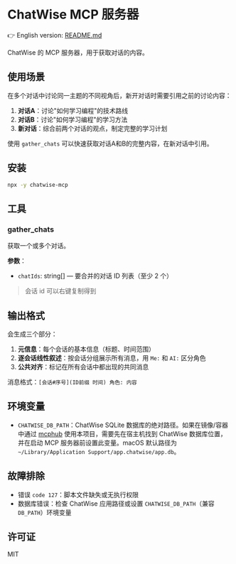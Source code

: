 # ChatWise MCP 服务器

👉 English version: [README.md](README.md)

ChatWise 的 MCP 服务器，用于获取对话的内容。

## 使用场景

在多个对话中讨论同一主题的不同视角后，新开对话时需要引用之前的讨论内容：

1. **对话A**：讨论"如何学习编程"的技术路线
2. **对话B**：讨论"如何学习编程"的学习方法  
3. **新对话**：综合前两个对话的观点，制定完整的学习计划

使用 `gather_chats` 可以快速获取对话A和B的完整内容，在新对话中引用。

## 安装

```bash
npx -y chatwise-mcp
```

## 工具

### gather_chats

获取一个或多个对话。

**参数**：

- `chatIds`: string[] — 要合并的对话 ID 列表（至少 2 个）

> 会话 id 可以右键复制得到

## 输出格式

会生成三个部分：

1. **元信息**：每个会话的基本信息（标题、时间范围）
2. **逐会话线性叙述**：按会话分组展示所有消息，用 `Me:` 和 `AI:` 区分角色
3. **公共对齐**：标记在所有会话中都出现的共同消息

消息格式：`[会话#序号](ID前缀 时间) 角色: 内容`

## 环境变量

- `CHATWISE_DB_PATH`：ChatWise SQLite 数据库的绝对路径。如果在镜像/容器中通过 [mcphub](https://github.com/samanhappy/mcphub) 使用本项目，需要先在宿主机找到 ChatWise 数据库位置，并在启动 MCP 服务器前设置此变量。macOS 默认路径为 `~/Library/Application Support/app.chatwise/app.db`。

## 故障排除

- 错误 `code 127`：脚本文件缺失或无执行权限
- 数据库错误：检查 ChatWise 应用路径或设置 `CHATWISE_DB_PATH`（兼容 `DB_PATH`）环境变量

## 许可证

MIT
